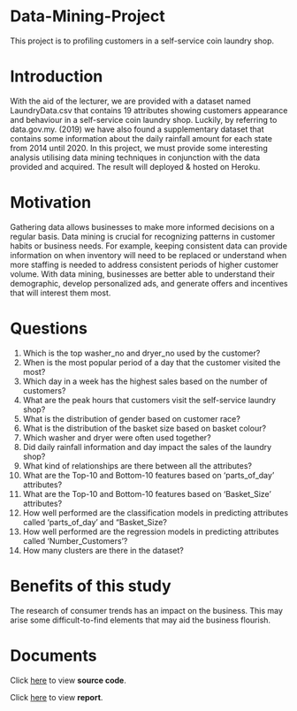 # Data-Mining-Project
This project is to profiling customers in a self-service coin laundry shop.

# Introduction
With the aid of the lecturer, we are provided with a dataset named LaundryData.csv that contains 19
attributes showing customers appearance and behaviour in a self-service coin laundry shop. Luckily, by referring to data.gov.my. (2019) we have also found a supplementary dataset that contains some
information about the daily rainfall amount for each state from 2014 until 2020. In this project, we must provide some interesting analysis utilising data mining techniques in conjunction with the data provided and acquired. The result will deployed & hosted on Heroku.

# Motivation
Gathering data allows businesses to make more informed decisions on a regular basis. Data mining is crucial for recognizing patterns in customer habits or business needs. For example, keeping consistent data can provide information on when inventory will need to be replaced or understand when more staffing is needed to address consistent periods of higher customer volume. With data mining, businesses are better able to understand their demographic, develop personalized ads, and generate offers and incentives that will interest them most.

# Questions
1. Which is the top washer_no and dryer_no used by the customer?
2. When is the most popular period of a day that the customer visited the most?
3. Which day in a week has the highest sales based on the number of customers?
4. What are the peak hours that customers visit the self-service laundry shop?
5. What is the distribution of gender based on customer race?
6. What is the distribution of the basket size based on basket colour?
7. Which washer and dryer were often used together?
8. Did daily rainfall information and day impact the sales of the laundry shop?
9. What kind of relationships are there between all the attributes?
10. What are the Top-10 and Bottom-10 features based on ‘parts_of_day’ attributes?
11. What are the Top-10 and Bottom-10 features based on ‘Basket_Size’ attributes?
12. How well performed are the classification models in predicting attributes called ‘parts_of_day’
and “Basket_Size?
13. How well performed are the regression models in predicting attributes called
‘Number_Customers’?
14. How many clusters are there in the dataset?

# Benefits of this study
The research of consumer trends has an impact on the business. This may arise some difficult-to-find elements that may aid the business flourish.

# Documents
Click [here](https://github.com/Jyy-21/Data-Mining-Project/blob/main/Project/Project.ipynb ) to view **source code**.

Click [here](https://github.com/Jyy-21/Data-Mining-Project/blob/main/Project/Report.pdf) to view **report**.
